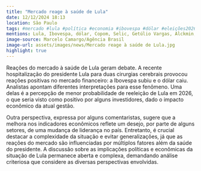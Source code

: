```yaml
---
title: "Mercado reage à saúde de Lula"
date: 12/12/2024 18:13
location: São Paulo
tags: #mercado #lula #política #economia #ibovespa #dólar #eleições2026 #saúde #análisepolítica #investidores #abc360noticias
mentions: Lula, Ibovespa, dólar, Copom, Selic, Getúlio Vargas, Alckmin, PT, Bolsonaro.
image-source: Marcelo Camargo/Agência Brasil
image-url: assets/images/news/Mercado reage à saúde de Lula.jpg
highlight: true
---
```


Reações do mercado à saúde de Lula geram debate.  A recente hospitalização do presidente Lula para duas cirurgias cerebrais provocou reações positivas no mercado financeiro: a Ibovespa subiu e o dólar caiu.  Analistas apontam diferentes interpretações para esse fenômeno.  Uma delas é a percepção de menor probabilidade de reeleição de Lula em 2026, o que seria visto como positivo por alguns investidores, dado o impacto econômico da atual gestão.  

Outra perspectiva, expressa por alguns comentaristas, sugere que a melhora nos indicadores econômicos reflete um desejo, por parte de alguns setores, de uma mudança de liderança no país.  Entretanto,  é crucial destacar a complexidade da situação e evitar generalizações, já que as reações do mercado são influenciadas por múltiplos fatores além da saúde do presidente.  A discussão sobre as implicações políticas e econômicas da situação de Lula permanece aberta e complexa, demandando análise criteriosa que considere as diversas perspectivas envolvidas.
